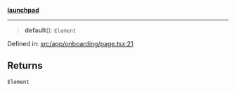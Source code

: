 [**launchpad**](index.md)

***

> **default**(): `Element`

Defined in: [src/app/onboarding/page.tsx:21](https://github.com/victorbratov/launchpad/blob/6dd13cd77753e59ec2a031fc7279545899826925/src/app/onboarding/page.tsx#L21)

## Returns

`Element`
